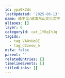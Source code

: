 ```yaml
---
id: ypa0k2ds
lastUpdated: '2025-06-13'
name: 棘字戈/越南东山文化文字
aliases: []
layer: 6
categoryId: cat_1YBqIhJq
tagIds:
  - tag_VAOxUoOE
  - tag_d2zeow_b
nsfw: false
parent: ''
relatedEntries: []
timelineEvents: []
titledLinks: []
---
```


